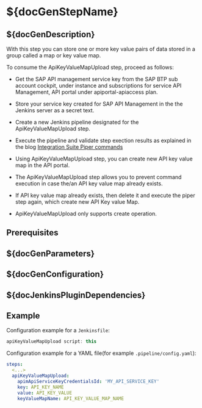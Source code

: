 # ${docGenStepName}

## ${docGenDescription}

With this step you can store one or more key value pairs of data stored in a group called a map or key value map.

To consume the ApiKeyValueMapUpload step, proceed as follows:

* Get the SAP API management service key from the SAP BTP sub account cockpit, under instance and subscriptions for service API Management, API portal under apiportal-apiaccess plan.
* Store your service key created for SAP API Management in the the Jenkins server as a secret text.
* Create a new Jenkins pipeline designated for the ApiKeyValueMapUpload step.
* Execute the pipeline and validate step exection results as explained in the blog [Integration Suite Piper commands](https://blogs.sap.com/2022/01/05/orking-with-integration-suite-piper-commands/)

* Using ApiKeyValueMapUpload step, you can create new API key value map in the API portal.
* The ApiKeyValueMapUpload step allows you to prevent command execution in case the/an API key value map already exists.
* If API key value map already exists, then delete it and execute the piper step again, which create new API Key value Map.
* ApiKeyValueMapUpload only supports create operation.

## Prerequisites

## ${docGenParameters}

## ${docGenConfiguration}

## ${docJenkinsPluginDependencies}

## Example

Configuration example for a `Jenkinsfile`:

```groovy
apiKeyValueMapUpload script: this
```

Configuration example for a YAML file(for example `.pipeline/config.yaml`):

```yaml
steps:
  <...>
  apiKeyValueMapUpload:
    apimApiServiceKeyCredentialsId: 'MY_API_SERVICE_KEY'
    key: API_KEY_NAME
    value: API_KEY_VALUE
    keyValueMapName: API_KEY_VALUE_MAP_NAME
```
